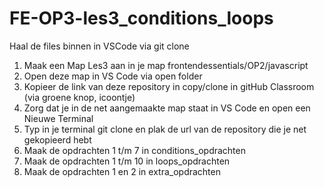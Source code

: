 # FE-OP3-les3_conditions_loops

Haal de files binnen in VSCode via git clone<br>
1. Maak een Map Les3 aan in je map frontendessentials/OP2/javascript<br>
2. Open deze map in VS Code via open folder<br>
3. Kopieer de link van deze repository in copy/clone in gitHub Classroom (via groene knop, icoontje)<br>
4. Zorg dat je in de net aangemaakte map staat in VS Code en open een Nieuwe Terminal<br> 
5. Typ in je terminal git clone en plak de url van de repository die je net gekopieerd hebt<br>
6. Maak de opdrachten 1 t/m 7 in conditions_opdrachten<br>
7. Maak de opdrachten 1 t/m 10 in loops_opdrachten<br>
8. Maak de opdrachten 1 en 2 in extra_opdrachten
